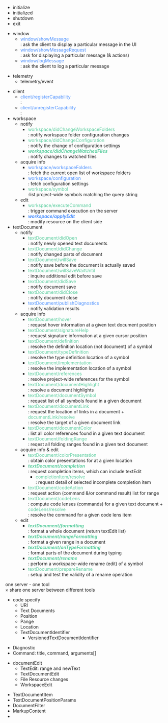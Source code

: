 * initialize
* initialized
* shutdown
* exit
+ window
  * <div style="color: #4c90ff">window/showMessage</div>: ask the client to display a particular message in the UI
  * <div style="color: #4c90ff">window/showMessageRequest</div>: ask for displaying a particular message (& actions)
  * <div style="color: #4c90ff">window/logMessage</div>:  ask the client to log a particular message
* telemetry
  * telemetry/event
+ client
  * <div style="color: #4c90ff">client/registerCapability</div>:
  * <div style="color: #4c90ff">client/unregisterCapability</div>:
+ workspace
  - notify
    * <div style="color: #5cce9f">workspace/didChangeWorkspaceFolders</div>: notify workspace folder configuration changes
    * <div style="color: #5cce9f">workspace/didChangeConfiguration</div>: notify the change of configuration settings
    * ***<div style="color: #5cce9f">workspace/didChangeWatchedFiles</div>***: notify changes to watched files
  - acquire info
    * <div style="color: #4c90ff">workspace/workspaceFolders</div>: fetch the current open list of workspace folders
    * <div style="color: #4c90ff">workspace/configuration</div>: fetch configuration settings
    * <div style="color: #5cce9f">workspace/symbol</div>:list project-wide symbols matching the query string
  - edit
    * <div style="color: #5cce9f">workspace/executeCommand</div>: trigger command execution on the server
    * ***<div style="color: #4c90ff">workspace/applyEdit</div>***: modify resource on the client side
+ textDocument
  - notify
    * <div style="color: #5cce9f">textDocument/didOpen</div>: notify newly opened text documents
    * <div style="color: #5cce9f">textDocument/didChange</div>: notify changed parts of document
    * <div style="color: #5cce9f">textDocument/willSave</div>: notify save before the document is actually saved
    * <div style="color: #5cce9f">textDocument/willSaveWaitUntil</div>: inquire additional edit before save
    * <div style="color: #5cce9f">textDocument/didSave</div>: notify document save
    * <div style="color: #5cce9f">textDocument/didClose</div>: notify document close
    * <div style="color: #4c90ff">textDocument/publishDiagnostics</div>: notify validation results
  - acquire info
    * <div style="color: #5cce9f">textDocument/hover</div>: request hover information at a given text document position
    * <div style="color: #5cce9f">textDocument/signatureHelp</div>: request signature information at a given cursor position
    * <div style="color: #5cce9f">textDocument/definition</div>: resolve the definition location (not document) of a symbol
    * <div style="color: #5cce9f">textDocument/typeDefinition</div>: resolve the type definition location of a symbol
    * <div style="color: #5cce9f">textDocument/implementation</div>: resolve the implementation location of a symbol
    * <div style="color: #5cce9f">textDocument/references</div>: resolve project-wide references for the symbol
    * <div style="color: #5cce9f">textDocument/documentHighlight</div>: resolve a document highlights
    * <div style="color: #5cce9f">textDocument/documentSymbol</div>: request list of all symbols found in a given document
    * <div style="color: #5cce9f">textDocument/documentLink</div>: request the location of links in a document
      + <div style="color: #5cce9f">documentLink/resolve</div>: resolve the target of a given document link
    * <div style="color: #5cce9f">textDocument/documentColor</div>: list all color references found in a given text document
    * <div style="color: #5cce9f">textDocument/foldingRange</div>: reqest all folding ranges found in a given text document
  - acquire info & edit
    * <div style="color: #5cce9f">textDocument/colorPresentation</div>: obtain color presentations for at a given location
    * ***<div style="color: #5cce9f">textDocument/completion</div>***: request completion items, which can include textEdit
      + <div style="color: #5cce9f">completionItem/resolve</div>: request detail of selected incomplete completion item
    * <div style="color: #5cce9f">textDocument/codeAction</div>: request action (command &/or command result) list for range
    * <div style="color: #5cce9f">textDocument/codeLens</div>: compute code lenses (commands) for a given text document
      + <div style="color: #5cce9f">codeLens/resolve</div>: resolve the command for a given code lens item
  - edit
    * ***<div style="color: #5cce9f">textDocument/formatting</div>***: format a whole document (return textEdit list)
    * ***<div style="color: #5cce9f">textDocument/rangeFormatting</div>***: format a given range in a document
    * ***<div style="color: #5cce9f">textDocument/onTypeFormatting</div>***: format parts of the document during typing
    * ***<div style="color: #5cce9f">textDocument/rename</div>***: perform a workspace-wide rename (edit) of a symbol
    * <div style="color: #5cce9f">textDocument/prepareRename</div>: setup and test the validity of a rename operation

one server - one tool  
× share one server between different tools

+ code specify
  * URI
  * Text Documents
  * Position
  * Pange
  * Location
  * TextDocumentIdentifier
    + VersionedTextDocumentIdentifier

* Diagnostic
* Command: title<string>, command<string>, arguments<any>[]

+ documentEdit
  * TextEdit: range and newText
  * TextDocumentEdit
  * File Resource changes
  * WorkspaceEdit

* TextDocumentItem
* TextDocumentPositionParams
* DocumentFilter
* MarkupContent
*
